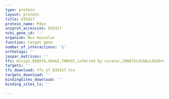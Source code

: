 ```yaml
---
type: protein
layout: protein
title: O35417
protein_name: Pdyn
uniprot_accession: O35417
ncbi_gene_id: '-'
organism: Mus musculus
function: target gene
number_of_interactions: '1'
orthologs: ''
jaspar_matrices: ''
tfs: Kcnip3,Q9QXT8,56461,TRRUST,inferred by curator,29087512%5Buid%5D+OR+15746104%5Buid%5D,Yes
targets: ''
tfs_download: tfs_of_O35417.tsv
targets_download: ''
bindingSites_download: ''
binding_sites_ls: ''

---
```

